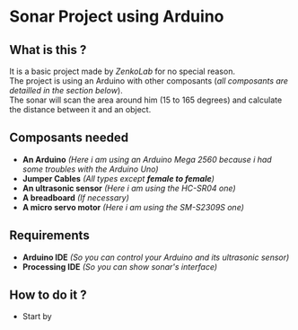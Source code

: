 # Sonar Project using Arduino
## What is this ?
It is a basic project made by *ZenkoLab* for no special reason.       
The project is using an Arduino with other composants (*all composants are detailled in the section below*).       
The sonar will scan the area around him (15 to 165 degrees) and calculate the distance between it and an object.      

## Composants needed
* __An Arduino__ *(Here i am using an Arduino Mega 2560 because i had some troubles with the Arduino Uno)*
* __Jumper Cables__ *(All types except __female to female__)*
* __An ultrasonic sensor__ *(Here i am using the HC-SR04 one)*
* __A breadboard__ *(If necessary)*
* __A micro servo motor__ *(Here i am using the SM-S2309S one)*

## Requirements
* __Arduino IDE__ *(So you can control your Arduino and its ultrasonic sensor)*
* __Processing IDE__ *(So you can show sonar's interface)*

## How to do it ?

* Start by
